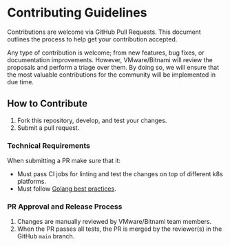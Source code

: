 # Contributing Guidelines

Contributions are welcome via GitHub Pull Requests. This document outlines the process to help get your contribution accepted.

Any type of contribution is welcome; from new features, bug fixes, or documentation improvements. However, VMware/Bitnami will review the proposals and perform a triage over them. By doing so, we will ensure that the most valuable contributions for the community will be implemented in due time.

## How to Contribute

1. Fork this repository, develop, and test your changes.
2. Submit a pull request.

### Technical Requirements

When submitting a PR make sure that it:

- Must pass CI jobs for linting and test the changes on top of different k8s platforms.
- Must follow [Golang best practices](https://go.dev/doc/effective_go).

### PR Approval and Release Process

1. Changes are manually reviewed by VMware/Bitnami team members.
2. When the PR passes all tests, the PR is merged by the reviewer(s) in the GitHub `main` branch.
